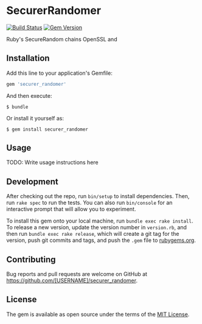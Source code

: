 # SecurerRandomer

[![Build Status](https://travis-ci.org/mwpastore/securer_randomer.svg?branch=master)](https://travis-ci.org/mwpastore/securer_randomer)
[![Gem Version](https://badge.fury.io/rb/securer_randomer.svg)](https://badge.fury.io/rb/securer_randomer)

Ruby's SecureRandom chains OpenSSL and 

## Installation

Add this line to your application's Gemfile:

```ruby
gem 'securer_randomer'
```

And then execute:

    $ bundle

Or install it yourself as:

    $ gem install securer_randomer

## Usage

TODO: Write usage instructions here

## Development

After checking out the repo, run `bin/setup` to install dependencies. Then, run `rake spec` to run the tests. You can also run `bin/console` for an interactive prompt that will allow you to experiment.

To install this gem onto your local machine, run `bundle exec rake install`. To release a new version, update the version number in `version.rb`, and then run `bundle exec rake release`, which will create a git tag for the version, push git commits and tags, and push the `.gem` file to [rubygems.org](https://rubygems.org).

## Contributing

Bug reports and pull requests are welcome on GitHub at https://github.com/[USERNAME]/securer_randomer.


## License

The gem is available as open source under the terms of the [MIT License](http://opensource.org/licenses/MIT).


